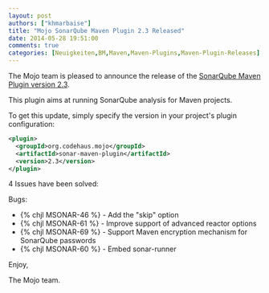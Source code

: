 ```yaml
---
layout: post
authors: ["khmarbaise"]
title: "Mojo SonarQube Maven Plugin 2.3 Released"
date: 2014-05-28 19:51:00
comments: true
categories: [Neuigkeiten,BM,Maven,Maven-Plugins,Maven-Plugin-Releases]
---
```

The Mojo team is pleased to announce the release of the 
[SonarQube Maven Plugin version 2.3](http://mojo.codehaus.org/sonar-maven-plugin/).

This plugin aims at running SonarQube analysis for Maven projects.


To get this update, simply specify the version in your project's plugin configuration:

``` xml
<plugin>
  <groupId>org.codehaus.mojo</groupId>
  <artifactId>sonar-maven-plugin</artifactId>
  <version>2.3</version>
</plugin>
```
<!-- more -->

4 Issues have been solved:

Bugs:

* {% chjl MSONAR-46 %} - Add the "skip" option
* {% chjl MSONAR-61 %} - Improve support of advanced reactor options
* {% chjl MSONAR-69 %} - Support Maven encryption mechanism for SonarQube passwords
* {% chjl MSONAR-60 %} - Embed sonar-runner

Enjoy,

The Mojo team.
